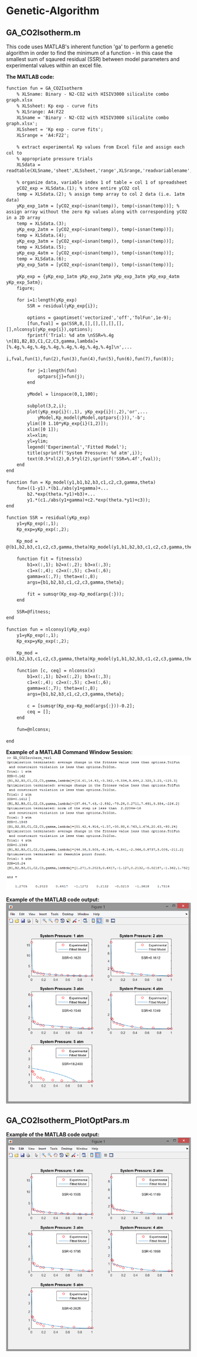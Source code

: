 # Genetic-Algorithm

## GA_CO2Isotherm.m
This code uses MATLAB's inherent function 'ga' to perform a genetic algorithm in order to find the minimum of a function - in this case the smallest sum of sqaured residual (SSR) between model parameters and experimental values within an excel file.

**The MATLAB code:**
```
function fun = GA_CO2Isotherm
    % XLSname: Binary - N2-CO2 with HISIV3000 silicalite combo graph.xlsx
    % XLSsheet: Kp exp - curve fits
    % XLSrange: A4:F22
    XLSname = 'Binary - N2-CO2 with HISIV3000 silicalite combo graph.xlsx';
    XLSsheet = 'Kp exp - curve fits';
    XLSrange = 'A4:F22';
    
    % extract experimental Kp values from Excel file and assign each col to
    % appropriate pressure trials
    XLSdata = readtable(XLSname,'sheet',XLSsheet,'range',XLSrange,'readvariablename',false);
    
    % organize data, variable index 1 of table = col 1 of spreadsheet
    yCO2_exp = XLSdata.(1); % store entire yCO2 col
    temp = XLSdata.(2); % assign temp array to col 2 data (i.e. 1atm data)
    yKp_exp_1atm = [yCO2_exp(~isnan(temp)), temp(~isnan(temp))]; % assign array without the zero Kp values along with corresponding yCO2 in a 2D array
    temp = XLSdata.(3);
    yKp_exp_2atm = [yCO2_exp(~isnan(temp)), temp(~isnan(temp))];
    temp = XLSdata.(4);
    yKp_exp_3atm = [yCO2_exp(~isnan(temp)), temp(~isnan(temp))];
    temp = XLSdata.(5);
    yKp_exp_4atm = [yCO2_exp(~isnan(temp)), temp(~isnan(temp))];
    temp = XLSdata.(6);
    yKp_exp_5atm = [yCO2_exp(~isnan(temp)), temp(~isnan(temp))];
    
    yKp_exp = {yKp_exp_1atm yKp_exp_2atm yKp_exp_3atm yKp_exp_4atm yKp_exp_5atm};
    figure;
    
    for i=1:length(yKp_exp) 
        SSR = residual(yKp_exp{i});

        options = gaoptimset('vectorized','off','TolFun',1e-9);
        [fun,fval] = ga(SSR,8,[],[],[],[],[],[],nlconsy1(yKp_exp{i}),options);
        fprintf('Trial: %d atm \nSSR=%.4g \n[B1,B2,B3,C1,C2,C3,gamma,lambda]=[%.4g,%.4g,%.4g,%.4g,%.4g,%.4g,%.4g,%.4g]\n',...
            i,fval,fun(1),fun(2),fun(3),fun(4),fun(5),fun(6),fun(7),fun(8));

        for j=1:length(fun)
            optpars{j}=fun(j);
        end

        yModel = linspace(0,1,100);
        
        subplot(3,2,i);
        plot(yKp_exp{i}(:,1), yKp_exp{i}(:,2),'or',...
            yModel,Kp_model(yModel,optpars{:})),'-b';
        ylim([0 1.10*yKp_exp{i}(1,2)]);
        xlim([0 1]);
        xl=xlim;
        yl=ylim;
        legend('Experimental','Fitted Model');
        title(sprintf('System Pressure: %d atm',i));
        text(0.5*xl(2),0.5*yl(2),sprintf('SSR=%.4f',fval));
    end
end

function fun = Kp_model(y1,b1,b2,b3,c1,c2,c3,gamma,theta)
    fun=((1-y1).*(b1./abs(y1+gamma)+...
        b2.*exp(theta.*y1)+b3)+...
        y1.*(c1./abs(y1+gamma)+c2.*exp(theta.*y1)+c3));
end

function SSR = residual(yKp_exp)
    y1=yKp_exp(:,1);
    Kp_exp=yKp_exp(:,2);

    Kp_mod = @(b1,b2,b3,c1,c2,c3,gamma,theta)Kp_model(y1,b1,b2,b3,c1,c2,c3,gamma,theta);
    
    function fit = fitness(x)
        b1=x(:,1); b2=x(:,2); b3=x(:,3);
        c1=x(:,4); c2=x(:,5); c3=x(:,6);
        gamma=x(:,7); theta=x(:,8);
        args={b1,b2,b3,c1,c2,c3,gamma,theta};
        
        fit = sumsqr(Kp_exp-Kp_mod(args{:}));
    end
    
    SSR=@fitness;
end

function fun = nlconsy1(yKp_exp)
    y1=yKp_exp(:,1);
    Kp_exp=yKp_exp(:,2);
    
    Kp_mod = @(b1,b2,b3,c1,c2,c3,gamma,theta)Kp_model(y1,b1,b2,b3,c1,c2,c3,gamma,theta);
    
    function [c, ceq] = nlconsx(x)
        b1=x(:,1); b2=x(:,2); b3=x(:,3);
        c1=x(:,4); c2=x(:,5); c3=x(:,6);
        gamma=x(:,7); theta=x(:,8);
        args={b1,b2,b3,c1,c2,c3,gamma,theta};
        
        c = [sumsqr(Kp_exp-Kp_mod(args{:}))-0.2];
        ceq = [];
    end
    
    fun=@nlconsx;
    
end
```

**Example of a MATLAB Command Window Session:**
![](https://github.com/pamyo045/Genetic-Algorithm/blob/master/Resources/Image1.png)

**Example of the MATLAB code output:**
![](https://github.com/pamyo045/Genetic-Algorithm/blob/master/Resources/Image2.png)

## GA_CO2Isotherm_PlotOptPars.m

**Example of the MATLAB code output:**
![](https://github.com/pamyo045/Genetic-Algorithm/blob/master/Resources/Image3.png)
